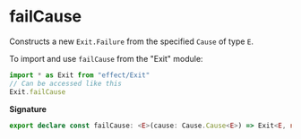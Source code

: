 # failCause

Constructs a new `Exit.Failure` from the specified `Cause` of type `E`.

To import and use `failCause` from the "Exit" module:

```ts
import * as Exit from "effect/Exit"
// Can be accessed like this
Exit.failCause
```

**Signature**

```ts
export declare const failCause: <E>(cause: Cause.Cause<E>) => Exit<E, never>
```
